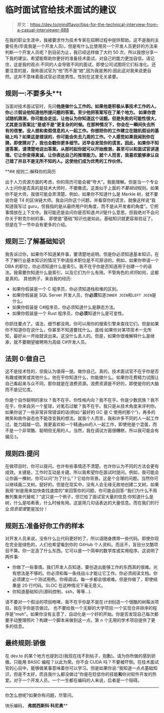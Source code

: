 # 临时面试官给技术面试的建议

> 原文：<https://dev.to/mindflavor/tips-for-the-technical-interview-from-a-casual-interviewer-888>

在我的职业生涯中，我被要求作为技术专家在招聘过程中提供帮助。这不是我的主要任务(毕竟我是一个开发人员)，但是有什么比使用另一个开发人员更好的方法来判断一个开发人员呢？到目前为止，我已经这样做了大约 50 次，所以我想分享一下我的建议。希望能帮助你更好的准备技术面试，对自己的能力更加自信。请记住，这是我的观点:不同的人会导致不同的面试，即使公司试图将它们标准化。还要注意的是，我称面试官为“他”而不是“她”,因为我是男的:因此这对我来说更自然。这并不意味着面试官必须是男性。性别在这里无关紧要。

## 规则一:不要多头**t

当面对技术面试官时，先问**他是做什么工作的。如果他是积极从事技术工作的人，你**必须**假设他知道他所提问题的答案。至少他把答案写在了某个地方。
如果你尝试随机猜测，你可能会走运，让他认为你知道这个话题。但是失败的可能性很大，尤其是当答案比“是或不是”更复杂的时候。在那种情况下，你会在一瞬间失去所有的信誉。没人想和卖假信息的人一起工作。你想把你的工作建立在随机假设的基础上吗？如果这是错误的，你可能会失去几周的工作。个人感觉如果我闻到你在猜，即使猜对了，我也会戳你更多细节。迟早会发现你的谎言。因此，如果你不知道答案，请清楚地说出答案。从那时起你就可以开始推测，甚至可以和面试官讲道理。它让你变得真诚，让你表达自己的推理能力。就个人而言，我喜欢能够承认自己错了并且不是无所不知的人。这使他们成为优秀的工作伙伴。**

 **## 规则二:解释你的简历

出于人力资源方面的考虑，你的简历可能会被“夸大”。我能理解。但是当一个专业人士问你是否真的是技术大师时，不要撒谎。这类似于上面的*不要胡说*规则。如果你不是大师，我很可能会弄清楚。例如，如果你不知道什么是 Merkle 树，就不要说你是 T4 的区块链大师。我会问你这个问题，并看穿你的谎言。就像这样说“我知道我写过 guru，但我指的是从最终用户的角度，而不是从开发者的角度”。它把事情放在上下文中。我可能还是会问你是否知道*共识*是什么意思。但我绝对不会问你关于默克尔树的事。
即使是“基础”知识也是如此。基础知识就更容易验证了。但是在下一节中会有更多的介绍。

## 规则三:了解基础知识

我告诉过你，如果你不知道某件事，要清楚地说明。但是你必须知道基本知识。在不了解行业基本知识的情况下申请技术职位是不可原谅的。例如，如果你申请一个 DBA 的职位，你必须知道什么是索引。我不在乎你是否知道用于创建一个的语法。我需要你知道什么是索引，以及它们为什么有用。不管角色的*资历*如何，这都是真的。
其他例子，来自我的经历:

*   如果你假装是一个 C 程序员，你必须知道栈和堆的区别。
*   如果你假装是 SQL Server 开发人员，你**必须**知道`INNER JOIN`和`LEFT JOIN`是什么。
*   如果你假装是 C#程序员，你必须知道什么是静态方法。
*   如果你假装是一个 Rust 程序员，你**必须**知道什么是可变性。

你抓住要点了。语法，细节都没用。你可以用你的搜索引擎来查找它们。但是如果你不知道你在说什么，你甚至不知道要找什么。底线:如果你对某项技术一无所知，最好从一开始就说出来。这没什么丢人的。但是，如果你很难解释什么是继承，就不要期望被聘用为高级 C#开发人员。

## 法则 0:做自己

这不是技术性的，但我认为值得一提。做你自己。真的。技术面试官不在乎你是否有趣或微笑或其他什么。他在乎你知道什么，你能做什么。如果你花费精力试图让自己看起来与众不同，那你就是在浪费资源。浪费资源是不好的，即使是你的大脑而不是记忆库。

你是个自作聪明的家伙？我不在乎。你性格内向？我不在乎。你是少数民族？我不在乎。你来自另一个星球，对氪石过敏？我不在乎。我只是从技术角度来评判你。如果你说了一些非常非常错误的话(例如:“最好的 GC 是 C 使用的那个”)，再多的微笑和故作姿态也不能改变我的想法。就我个人而言，我和许多不同的人一起工作过。能力超越一切。我更喜欢和一个精通`gdb`的人一起工作，即使他是个混蛋，而不是一个非常酷、聪明但无用的人。当然，我在调试方面很糟糕，所以我可能会有偏见:)。

## 规则四:提问

在做项目时，你可以提问。也许有些事情还不清楚。也许你认为不同的方法会更有成效。关键是，工作时互动是关键。所以我希望你在面试时提问。例如，我可能会让你画一棵树。你可以问“为了什么”？它给你背景。这是个合理的问题。当然你可以继续画二叉树。挺好的。但是在现实中，没有人会无缘无故地创建二叉树。如果我用“树是用来加快查找速度的”来回答你的问题，你可能会回答:“我们为什么不用散列集来代替呢？”这只是一个例子，但它给了面试官大量的信息:你知道什么是树，什么是哈希表，什么时候有用。这是用几句话表达的大量信息。而在我们的行业*信息密度*更是加分！

## 规则五:准备好你工作的样本

对开发人员来说，没有什么比代码更好的了。所以请随身携带一些代码。即使你现在完全是绿色的，人们也希望看到你的 GitHub 个人资料。而且不，盲目分叉酷项目不算。你一定造了什么东西。它可以是一个简单的数学库或实用程序。这说明了两件事:

*   你做了一些事情。我们开发人员知道，要创造出能够工作的东西真的很难。光有想法是不够的。你必须和每一条线战斗才能让它工作。你必须阅读文档。你必须建立一个测试用例。你得调试。每一步都会很艰难。但是你做了，即使结果是 20 行代码。SLOC 在这种情况下毫无意义。
*   你知道基础知识(源码控制，ssh，等等...).

请不要对一个假设的项目咆哮。我不在乎你是不是在*计划*创造一个很酷的树莓派项目。我在乎你是否做过。
也不要给我一个无聊的大学项目:一个实现合并排序的程序是“meh”。如果你没有主意了，自动化是一个好的开始。你是否发现自己每次都要手动整理照片？构建一个脚本来做到这一点。第 n 个无用的学术项目提供了更多的信息。

## 最终规则:骄傲

在 dev.to 的某个地方也提到过(我现在找不到帖子，抱歉)。请为你所做的感到骄傲。只能用 BASIC 编程？以此为荣。你不会 CUDA 吗？不要被吓倒。在技术面试官的心目中，能够做某事意味着你可以学习。但是如果你说:“我知道一点点基础知识，但是不太好，而且我什么都没做过”你是在贬低你的技能**和**你对软件开发的热爱。对于一个开发人员，一个一生都在编码的人来说，后者是一个阻碍。

* * *

你怎么想呢?如果你有问题，尽管问。

快乐编码，
**弗朗西斯科·科尼奥****